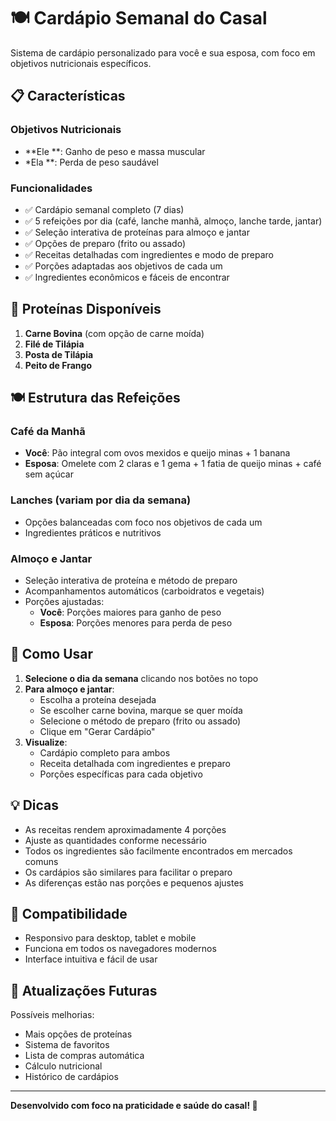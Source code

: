 # 🍽️ Cardápio Semanal do Casal

Sistema de cardápio personalizado para você e sua esposa, com foco em objetivos nutricionais específicos.

## 📋 Características

### Objetivos Nutricionais
- **Ele **: Ganho de peso e massa muscular
- *Ela **: Perda de peso saudável

### Funcionalidades
- ✅ Cardápio semanal completo (7 dias)
- ✅ 5 refeições por dia (café, lanche manhã, almoço, lanche tarde, jantar)
- ✅ Seleção interativa de proteínas para almoço e jantar
- ✅ Opções de preparo (frito ou assado)
- ✅ Receitas detalhadas com ingredientes e modo de preparo
- ✅ Porções adaptadas aos objetivos de cada um
- ✅ Ingredientes econômicos e fáceis de encontrar

## 🥩 Proteínas Disponíveis

1. **Carne Bovina** (com opção de carne moída)
2. **Filé de Tilápia**
3. **Posta de Tilápia**
4. **Peito de Frango**

## 🍽️ Estrutura das Refeições

### Café da Manhã
- **Você**: Pão integral com ovos mexidos e queijo minas + 1 banana
- **Esposa**: Omelete com 2 claras e 1 gema + 1 fatia de queijo minas + café sem açúcar

### Lanches (variam por dia da semana)
- Opções balanceadas com foco nos objetivos de cada um
- Ingredientes práticos e nutritivos

### Almoço e Jantar
- Seleção interativa de proteína e método de preparo
- Acompanhamentos automáticos (carboidratos e vegetais)
- Porções ajustadas:
  - **Você**: Porções maiores para ganho de peso
  - **Esposa**: Porções menores para perda de peso

## 🎯 Como Usar

1. **Selecione o dia da semana** clicando nos botões no topo
2. **Para almoço e jantar**:
   - Escolha a proteína desejada
   - Se escolher carne bovina, marque se quer moída
   - Selecione o método de preparo (frito ou assado)
   - Clique em "Gerar Cardápio"
3. **Visualize**:
   - Cardápio completo para ambos
   - Receita detalhada com ingredientes e preparo
   - Porções específicas para cada objetivo

## 💡 Dicas

- As receitas rendem aproximadamente 4 porções
- Ajuste as quantidades conforme necessário
- Todos os ingredientes são facilmente encontrados em mercados comuns
- Os cardápios são similares para facilitar o preparo
- As diferenças estão nas porções e pequenos ajustes

## 📱 Compatibilidade

- Responsivo para desktop, tablet e mobile
- Funciona em todos os navegadores modernos
- Interface intuitiva e fácil de usar

## 🔄 Atualizações Futuras

Possíveis melhorias:
- Mais opções de proteínas
- Sistema de favoritos
- Lista de compras automática
- Cálculo nutricional
- Histórico de cardápios

---

**Desenvolvido com foco na praticidade e saúde do casal! 💚**
